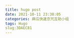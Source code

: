 ```yaml
---
title: hugo post
date: 2021-10-11 23:38:05
categories: 麻瓜快速念咒互助小组
tags: Hugo
slug:3DAEC81
---
```

